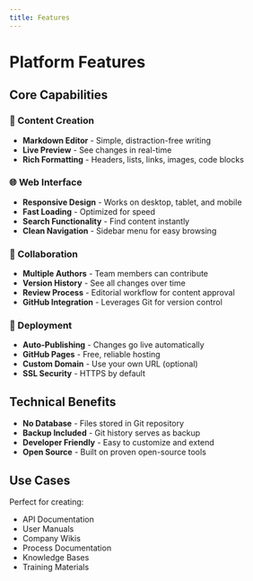 ```yaml
---
title: Features
---
```


# Platform Features

## Core Capabilities

### 📝 Content Creation
- **Markdown Editor** - Simple, distraction-free writing
- **Live Preview** - See changes in real-time
- **Rich Formatting** - Headers, lists, links, images, code blocks

### 🌐 Web Interface
- **Responsive Design** - Works on desktop, tablet, and mobile
- **Fast Loading** - Optimized for speed
- **Search Functionality** - Find content instantly
- **Clean Navigation** - Sidebar menu for easy browsing

### 👥 Collaboration
- **Multiple Authors** - Team members can contribute
- **Version History** - See all changes over time
- **Review Process** - Editorial workflow for content approval
- **GitHub Integration** - Leverages Git for version control

### 🚀 Deployment
- **Auto-Publishing** - Changes go live automatically
- **GitHub Pages** - Free, reliable hosting
- **Custom Domain** - Use your own URL (optional)
- **SSL Security** - HTTPS by default

## Technical Benefits

- **No Database** - Files stored in Git repository
- **Backup Included** - Git history serves as backup
- **Developer Friendly** - Easy to customize and extend
- **Open Source** - Built on proven open-source tools

## Use Cases

Perfect for creating:
- API Documentation
- User Manuals
- Company Wikis
- Process Documentation
- Knowledge Bases
- Training Materials
